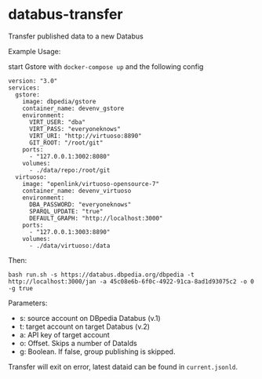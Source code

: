 # databus-transfer
Transfer published data to a new Databus

Example Usage:

start Gstore with `docker-compose up` and the following config

```
version: "3.0"
services:
  gstore:
    image: dbpedia/gstore
    container_name: devenv_gstore
    environment: 
      VIRT_USER: "dba"
      VIRT_PASS: "everyoneknows"
      VIRT_URI: "http://virtuoso:8890"
      GIT_ROOT: "/root/git"
    ports:
      - "127.0.0.1:3002:8080"
    volumes:
      - ./data/repo:/root/git
  virtuoso:
    image: "openlink/virtuoso-opensource-7"
    container_name: devenv_virtuoso
    environment:
      DBA_PASSWORD: "everyoneknows"
      SPARQL_UPDATE: "true"
      DEFAULT_GRAPH: "http://localhost:3000"
    ports:
      - "127.0.0.1:3003:8890"
    volumes: 
      - ./data/virtuoso:/data
```

Then:
```
bash run.sh -s https://databus.dbpedia.org/dbpedia -t http://localhost:3000/jan -a 45c08e6b-6f0c-4922-91ca-8ad1d93075c2 -o 0 -g true
```

Parameters:
* s: source account on DBpedia Databus (v.1)
* t: target account on target Databus (v.2)
* a: API key of target account
* o: Offset. Skips a number of DataIds
* g: Boolean. If false, group publishing is skipped.


Transfer will exit on error, latest dataid can be found in `current.jsonld`.
